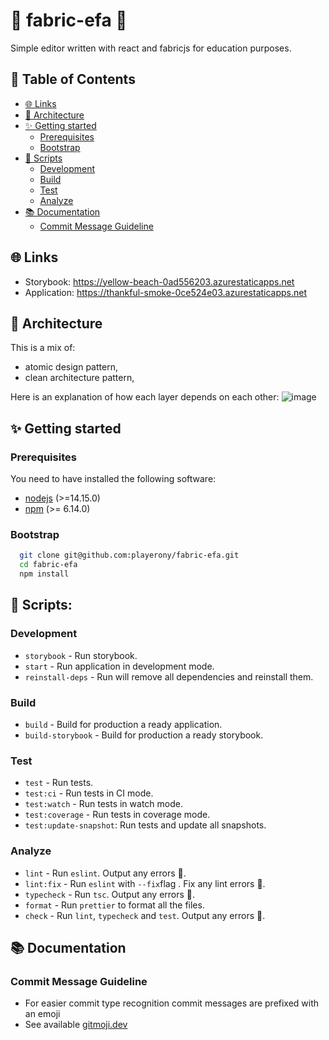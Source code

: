 # 🙈 fabric-efa 🙈

Simple editor written with react and fabricjs for education purposes.

## 📖 Table of Contents

- [🌐 Links](#user-content--links)
- [🎨 Architecture](#user-content--architecture)
- [✨ Getting started](#user-content--getting-started)
  - [Prerequisites](#prerequisites)
  - [Bootstrap](#bootstrap)
- [📜 Scripts](#user-content--scripts)
  - [Development](#development)
  - [Build](#build)
  - [Test](#test)
  - [Analyze](#analyze)
- [📚 Documentation](#user-content--documentation)
  - [Commit Message Guideline](#commit-message-guideline)

## 🌐 Links

- Storybook: https://yellow-beach-0ad556203.azurestaticapps.net
- Application: https://thankful-smoke-0ce524e03.azurestaticapps.net

## 🎨 Architecture

This is a mix of:

- atomic design pattern,
- clean architecture pattern,

Here is an explanation of how each layer depends on each other:
![image](https://michalzalecki.com/posts/elegant-frontend-architecture-layers@2x.png)

## ✨ Getting started

### Prerequisites

You need to have installed the following software:

- [nodejs](https://nodejs.org/en/) (>=14.15.0)
- [npm](https://npmjs.com/) (>= 6.14.0)

### Bootstrap

```bash
  git clone git@github.com:playerony/fabric-efa.git
  cd fabric-efa
  npm install
```

## 📜 Scripts:

### Development

- `storybook` - Run storybook.
- `start` - Run application in development mode.
- `reinstall-deps` - Run will remove all dependencies and reinstall them.

### Build

- `build` - Build for production a ready application.
- `build-storybook` - Build for production a ready storybook.

### Test

- `test` - Run tests.
- `test:ci` - Run tests in CI mode.
- `test:watch` - Run tests in watch mode.
- `test:coverage` - Run tests in coverage mode.
- `test:update-snapshot`: Run tests and update all snapshots.

### Analyze

- `lint` - Run `eslint`. Output any errors 🚨.
- `lint:fix` - Run `eslint` with `--fix`flag . Fix any lint errors 🚨.
- `typecheck` - Run `tsc`. Output any errors 🚨.
- `format` - Run `prettier` to format all the files.
- `check` - Run `lint`, `typecheck` and `test`. Output any errors 🚨.

## 📚 Documentation

### Commit Message Guideline

- For easier commit type recognition commit messages are prefixed with an emoji
- See available [gitmoji.dev](https://gitmoji.dev/)

